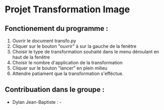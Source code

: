 # Projet Transformation Image

## Fonctionement du programme :

1. Ouvrir le document transfo.py
2. Cliquer sur le bouton "ouvrir" à sur la gauche de la fenêtre
3. Choisir le type de transformation souhaité dans le menu déroulant en haut de la fenêtre
4. Choisir le nombre d'application de la transformation
5. Cliquer sur le bouton "lancer" en plein milieu
6. Attendre patiament que la transformation s'efféctue.


## Contribuation dans le groupe :

- Dylan Jean-Baptiste : 
                       - 
